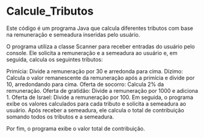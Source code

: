 # Calcule_Tributos

Este código é um programa Java que calcula diferentes tributos com base na remuneração e semeadura inseridas pelo usuário.

O programa utiliza a classe Scanner para receber entradas do usuário pelo console. Ele solicita a remuneração e a semeadura ao usuário e, em seguida, calcula os seguintes tributos:

Primícia: Divide a remuneração por 30 e arredonda para cima.
Dízimo: Calcula o valor remanescente da remuneração após a primícia e divide por 10, arredondando para cima.
Oferta de socorro: Calcula 2% da remuneração.
Oferta de gratidão: Divide a remuneração por 1000 e adiciona 1.
Oferta de Israel: Divide a remuneração por 100.
Em seguida, o programa exibe os valores calculados para cada tributo e solicita a semeadura ao usuário. Após receber a semeadura, ele calcula o total de contribuição somando todos os tributos e a semeadura.

Por fim, o programa exibe o valor total de contribuição.
